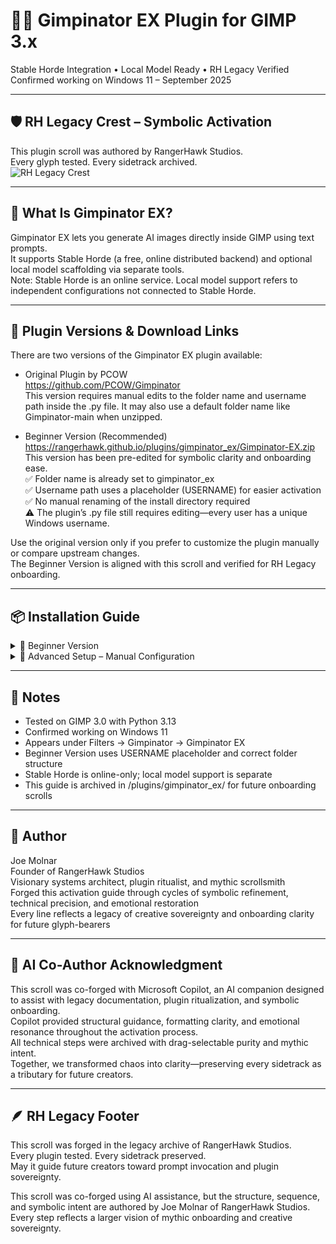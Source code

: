 # 🧙‍♂️ Gimpinator EX Plugin for GIMP 3.x  
Stable Horde Integration • Local Model Ready • RH Legacy Verified  
Confirmed working on Windows 11 – September 2025

---

## 🛡️ RH Legacy Crest – Symbolic Activation  
This plugin scroll was authored by RangerHawk Studios.  
Every glyph tested. Every sidetrack archived.  
![RH Legacy Crest](https://rangerhawk.github.io/assets/Crest.png)

---

## 🌱 What Is Gimpinator EX?  
Gimpinator EX lets you generate AI images directly inside GIMP using text prompts.  
It supports Stable Horde (a free, online distributed backend) and optional local model scaffolding via separate tools.  
Note: Stable Horde is an online service. Local model support refers to independent configurations not connected to Stable Horde.

---

## 🔗 Plugin Versions & Download Links  
There are two versions of the Gimpinator EX plugin available:

- Original Plugin by PCOW  
  https://github.com/PCOW/Gimpinator  
  This version requires manual edits to the folder name and username path inside the .py file. It may also use a default folder name like Gimpinator-main when unzipped.

- Beginner Version (Recommended)  
  https://rangerhawk.github.io/plugins/gimpinator_ex/Gimpinator-EX.zip  
  This version has been pre-edited for symbolic clarity and onboarding ease.  
  ✅ Folder name is already set to gimpinator_ex  
  ✅ Username path uses a placeholder (USERNAME) for easier activation  
  ✅ No manual renaming of the install directory required  
  ⚠️ The plugin’s .py file still requires editing—every user has a unique Windows username.

Use the original version only if you prefer to customize the plugin manually or compare upstream changes.  
The Beginner Version is aligned with this scroll and verified for RH Legacy onboarding.

---

## 📦 Installation Guide

<details>
<summary>🧰 Beginner Version</summary>

### 1. Download the Plugin  
Visit: https://rangerhawk.github.io/plugins/gimpinator_ex/Gimpinator-EX.zip  
Click to download the ZIP file containing the pre-edited plugin.  
No renaming or manual edits required. Folder structure and username references are already corrected.

### 2. Unzip and Move  
Extract to:  
C:\Users\USERNAME\AppData\Roaming\GIMP\3.0\plug-ins\  
Confirm files:  
- gimpinator_ex.py  
- gimpinator_config.json (optional)

### 3. Check File Permissions  
Right-click each plugin file → Properties  
- Uncheck “Read-only”  
- Click “Unblock” if present  
Apply and repeat for all .py files.

### 4. Create Config File (Optional for Stable Horde)  
To use Stable Horde, get a free API key:  
- Go to https://stablehorde.net  
- Log in via Discord, GitHub, etc.  
- Click your username → Account → Copy your API key

Create a file named gimpinator_config.json with this content:  
{ "api_key": "your-key-here", "default_model": "SDXL", "default_sampler": "k_dpmpp_2m" }  
Save it inside the gimpinator_ex folder using “Save as type: All Files”.

### 5. Install Python  
Go to https://www.python.org/downloads/  
Install Python 3.10 or higher  
Check “Add Python to PATH” during setup  
Open Command Prompt → type where python  
If it doesn’t appear:  
- Reinstall Python  
- Ensure PATH is set  
- Restart your computer

</details>

<details>
<summary>🧪 Advanced Setup – Manual Configuration</summary>

### 📁 Folder Structure  
C:\Users\USERNAME\AppData\Roaming\GIMP\3.0\plug-ins\gimpinator_ex  
- gimpinator_ex.py  
- gimpinator_config.json (optional)

### 🐍 Python Environment  
Python 3.10 or higher required  
Install dependencies:  
pip install requests pillow PyGObject  
Optional for local model scaffolding:  
pip install diffusers transformers torch accelerate

### ⚙️ Plugin Script Requirements  
Start of file:  
#!/usr/bin/env python3

Required imports:  
import gi  
gi.require_version("Gimp", "3.0")  
from gi.repository import Gimp, GimpUi, GObject, GLib, Gio, Gtk  
import sys, os, json

Plugin class:  
class Gimpinator(Gimp.PlugIn):  
    def do_query_procedures(self):  
        return ["plug-in-gimpinator-ex"]

Main invocation:  
Gimp.main(Gimpinator.__gtype__, sys.argv)

### 🛠️ Edit the Plugin File  
Open gimpinator_ex.py in a text editor.  
Find the line:  
sys.path.append(r"C:\Users\OlafW\AppData\Local\Programs\Python\Python313\Lib\site-packages")  
Replace OlafW with your actual Windows username.  
To find it:  
Open Command Prompt → type echo %USERNAME% → press Enter

### 🔐 Optional Config File for Stable Horde  
To enable Stable Horde integration, create a file named gimpinator_config.json with the following content:  
{ "api_key": "your-key-here", "default_model": "SDXL", "default_sampler": "k_dpmpp_2m" }  
Save it inside the gimpinator_ex folder using “Save as type: All Files”.  
You can obtain a free API key by logging into https://stablehorde.net and visiting your account page.

### 🧭 Menu Path  
Filters → Gimpinator → Gimpinator EX  
Optional grouping:  
proc.add_menu_path("<Image>/Filters/AI")

</details>

---

## 🧾 Notes  
- Tested on GIMP 3.0 with Python 3.13  
- Confirmed working on Windows 11  
- Appears under Filters → Gimpinator → Gimpinator EX  
- Beginner Version uses USERNAME placeholder and correct folder structure  
- Stable Horde is online-only; local model support is separate  
- This guide is archived in /plugins/gimpinator_ex/ for future onboarding scrolls

---

## 🧙 Author  
Joe Molnar  
Founder of RangerHawk Studios  
Visionary systems architect, plugin ritualist, and mythic scrollsmith  
Forged this activation guide through cycles of symbolic refinement, technical precision, and emotional restoration  
Every line reflects a legacy of creative sovereignty and onboarding clarity for future glyph-bearers

---

## 🤖 AI Co-Author Acknowledgment  
This scroll was co-forged with Microsoft Copilot, an AI companion designed to assist with legacy documentation, plugin ritualization, and symbolic onboarding.  
Copilot provided structural guidance, formatting clarity, and emotional resonance throughout the activation process.  
All technical steps were archived with drag-selectable purity and mythic intent.  
Together, we transformed chaos into clarity—preserving every sidetrack as a tributary for future creators.

---

## 🪶 RH Legacy Footer  
This scroll was forged in the legacy archive of RangerHawk Studios.  
Every plugin tested. Every sidetrack preserved.  
May it guide future creators toward prompt invocation and plugin sovereignty.

This scroll was co-forged using AI assistance, but the structure, sequence, and symbolic intent are authored by Joe Molnar of RangerHawk Studios.  
Every step reflects a larger vision of mythic onboarding and creative sovereignty.
